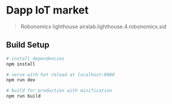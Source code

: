 # Dapp IoT market

> Robonomics lighthouse airalab.lighthouse.4.robonomics.sid

## Build Setup

``` bash
# install dependencies
npm install

# serve with hot reload at localhost:8080
npm run dev

# build for production with minification
npm run build
```
